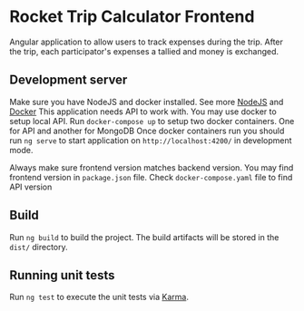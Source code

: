 # Rocket Trip Calculator Frontend

Angular application to allow users to track expenses during the trip.
After the trip, each participator's expenses a tallied and money is exchanged.

## Development server

Make sure you have NodeJS and docker installed. 
See more [NodeJS]([https://nodejs.org/en/]) and [Docker](https://www.docker.com/)
This application needs API to work with. You may use docker to setup local API.
Run `docker-compose up` to setup two docker containers. One for API and another for MongoDB
Once docker containers run you should run `ng serve` to start application on `http://localhost:4200/`
in development mode.

Always make sure frontend version matches backend version.
You may find frontend version in `package.json` file.
Check `docker-compose.yaml` file to find API version

## Build

Run `ng build` to build the project. The build artifacts will be stored in the `dist/` directory.

## Running unit tests

Run `ng test` to execute the unit tests via [Karma](https://karma-runner.github.io).

